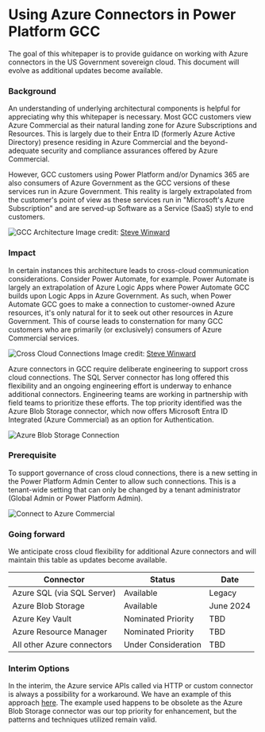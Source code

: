 # Using Azure Connectors in Power Platform GCC

The goal of this whitepaper is to provide guidance on working with Azure connectors in the US Government sovereign cloud. This document will evolve as additional updates become available.

### Background

An understanding of underlying architectural components is helpful for appreciating why this whitepaper is necessary. Most GCC customers view Azure Commercial as their natural landing zone for Azure Subscriptions and Resources. This is largely due to their Entra ID (formerly Azure Active Directory) presence residing in Azure Commercial and the beyond-adequate security and compliance assurances offered by Azure Commercial.

However, GCC customers using Power Platform and/or Dynamics 365 are also consumers of Azure Government as the GCC versions of these services run in Azure Government. This reality is largely extrapolated from the customer's point of view as these services run in "Microsoft's Azure Subscription" and are served-up Software as a Service (SaaS) style to end customers.

![GCC Architecture](https://github.com/microsoft/Federal-Business-Applications/blob/main/whitepapers/power-plat-d365-architecture/files/Slide2.PNG)
Image credit: [Steve Winward](https://github.com/microsoft/Federal-Business-Applications/tree/main/whitepapers/power-plat-d365-architecture)

### Impact

In certain instances this architecture leads to cross-cloud communication considerations. Consider Power Automate, for example. Power Automate is largely an extrapolation of Azure Logic Apps where Power Automate GCC builds upon Logic Apps in Azure Government. As such, when Power Automate GCC goes to make a connection to customer-owned Azure resources, it's only natural for it to seek out other resources in Azure Government. This of course leads to consternation for many GCC customers who are primarily (or exclusively) consumers of Azure Commercial services.

![Cross Cloud Connections](https://github.com/microsoft/Federal-Business-Applications/blob/main/whitepapers/power-plat-d365-architecture/files/Slide5.PNG)
Image credit: [Steve Winward](https://github.com/microsoft/Federal-Business-Applications/tree/main/whitepapers/power-plat-d365-architecture)

Azure connectors in GCC require deliberate engineering to support cross cloud connections. The SQL Server connector has long offered this flexibility and an ongoing engineering effort is underway to enhance additional connectors. Engineering teams are working in partnership with field teams to prioritize these efforts. The top priority identified was the Azure Blob Storage connector, which now offers Microsoft Entra ID Integrated (Azure Commercial) as an option for Authentication.  

![Azure Blob Storage Connection](https://imgur.com/HF3KOPK.png)

### Prerequisite

To support governance of cross cloud connections, there is a new setting in the Power Platform Admin Center to allow such connections. This is a tenant-wide setting that can only be changed by a tenant administrator (Global Admin or Power Platform Admin).

![Connect to Azure Commercial](https://imgur.com/Owzhvyl.png)

### Going forward

We anticipate cross cloud flexibility for additional Azure connectors and will maintain this table as updates become available.

|Connector|Status|Date|
|-|-|-|
|Azure SQL (via SQL Server)|Available|Legacy|
|Azure Blob Storage|Available|June 2024|
|Azure Key Vault|Nominated Priority|TBD|
|Azure Resource Manager|Nominated Priority|TBD|
|All other Azure connectors|Under Consideration|TBD|

### Interim Options

In the interim, the Azure service APIs called via HTTP or custom connector is always a possibility for a workaround. We have an example of this approach [here](https://github.com/microsoft/SLG-Business-Applications/tree/main/demos/GCC-to-Commercial). The example used happens to be obsolete as the Azure Blob Storage connector was our top priority for enhancement, but the patterns and techniques utilized remain valid.
